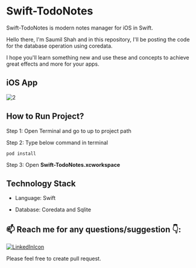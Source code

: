 # Swift-TodoNotes

Swift-TodoNotes is modern notes manager for iOS in Swift.

Hello there, I'm Saumil Shah and in this repository, I'll be posting the code for the database operation using coredata.

I hope you'll learn something new and use these and concepts to achieve great effects and more for your apps.

## iOS App

![2](https://user-images.githubusercontent.com/56787966/180367522-4922d4d5-6a03-4bcc-b792-8808d298a8bf.png)

## How to Run Project? 

Step 1: Open Terminal and go to up to project path 

Step 2: Type below command in terminal
```
pod install
```

Step 3: Open **Swift-TodoNotes.xcworkspace**

## Technology Stack

- Language: Swift

- Database: Coredata and Sqlite



## 📫 Reach me for any questions/suggestion :point_down::
[![LinkedInIcon](https://user-images.githubusercontent.com/56787966/180372874-fd85a898-5750-4b51-a39d-bf552e321eb4.png)](https://www.linkedin.com/in/saumil-shah-b954b9101/)

Please feel free to create pull request.
